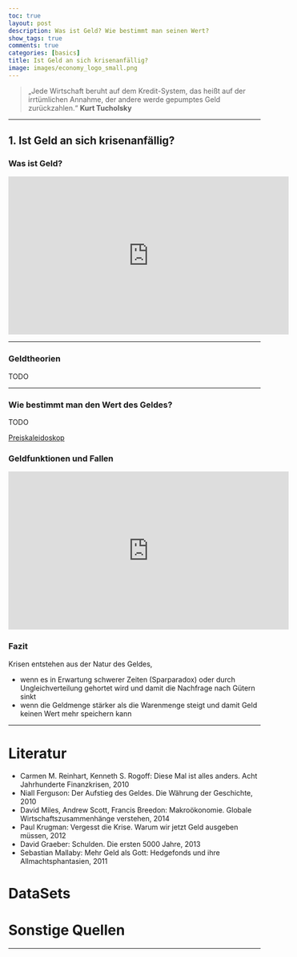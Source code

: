 ```yaml
---
toc: true
layout: post
description: Was ist Geld? Wie bestimmt man seinen Wert?
show_tags: true
comments: true
categories: [basics]
title: Ist Geld an sich krisenanfällig?
image: images/economy_logo_small.png
---
```



> „Jede Wirtschaft beruht auf dem Kredit-System, das heißt auf der irrtümlichen Annahme, der andere werde gepumptes Geld zurückzahlen.“ **Kurt Tucholsky**


---

## 1. Ist Geld an sich krisenanfällig?

### Was ist Geld?
<iframe width="560" height="315" src="https://www.youtube.com/embed/CVEPzR617Z0" frameborder="0" allow="accelerometer; autoplay; encrypted-media; gyroscope; picture-in-picture" allowfullscreen></iframe>

---

### Geldtheorien
TODO

---

### Wie bestimmt man den Wert des Geldes?
TODO

[Preiskaleidoskop](https://service.destatis.de/Voronoi/PreisKaleidoskop.svg) 

### Geldfunktionen und Fallen
<iframe width="560" height="315" src="https://www.youtube.com/embed/5-QT4_i4b8Q" frameborder="0" allow="accelerometer; autoplay; encrypted-media; gyroscope; picture-in-picture" allowfullscreen></iframe>

### Fazit
Krisen entstehen aus der Natur des Geldes,
-	wenn es in Erwartung schwerer Zeiten (Sparparadox) oder durch Ungleichverteilung gehortet wird und damit die Nachfrage nach Gütern sinkt
-	 wenn die Geldmenge stärker als die Warenmenge steigt und damit Geld keinen Wert mehr speichern kann

---

# Literatur
- Carmen M. Reinhart, Kenneth S. Rogoff: Diese Mal ist alles anders. Acht Jahrhunderte Finanzkrisen, 2010
- Niall Ferguson: Der Aufstieg des Geldes. Die Währung der Geschichte, 2010
- David Miles, Andrew Scott, Francis Breedon: Makroökonomie. Globale Wirtschaftszusammenhänge verstehen, 2014
- Paul Krugman: Vergesst die Krise. Warum wir jetzt Geld ausgeben müssen, 2012
- David Graeber: Schulden. Die ersten 5000 Jahre, 2013
- Sebastian Mallaby: Mehr Geld als Gott: Hedgefonds und ihre Allmachtsphantasien, 2011

# DataSets

# Sonstige Quellen

---

